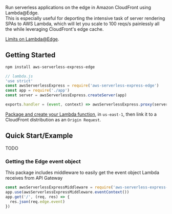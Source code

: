 Run serverless applications on the edge in Amazon CloudFront using Lambda@Edge.  
This is especially useful for deporting the intensive task of server rendering SPAs to AWS Lambda, which will let you scale to 100 reqs/s painlessly all the while leveraging CloudFront's edge cache.

[Limits on Lambda@Edge](https://docs.aws.amazon.com/AmazonCloudFront/latest/DeveloperGuide/cloudfront-limits.html#limits-lambda-at-edge).

## Getting Started

```bash
npm install aws-serverless-express-edge
```

```js
// lambda.js
'use strict'
const awsServerlessExpress = require('aws-serverless-express-edge')
const app = require('./app')
const server = awsServerlessExpress.createServer(app)

exports.handler = (event, context) => awsServerlessExpress.proxy(server, event, context)
```

[Package and create your Lambda function](http://docs.aws.amazon.com/lambda/latest/dg/nodejs-create-deployment-pkg.html), in `us-east-1`, then link it to a CloudFront distribution as an `Origin Request`.

## Quick Start/Example

TODO

### Getting the Edge event object
This package includes middleware to easily get the event object Lambda receives from API Gateway

```js
const awsServerlessExpressMiddleware = require('aws-serverless-express-edge/middleware')
app.use(awsServerlessExpressMiddleware.eventContext())
app.get('/', (req, res) => {
  res.json(req.edge.event)
})
```

